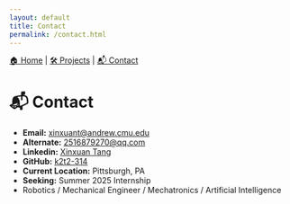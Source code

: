 ```yaml
---
layout: default
title: Contact
permalink: /contact.html
---
```


<!-- Navigation -->
<div style="margin-bottom: 30px;">
  <a href="{{ '/' | relative_url }}">🏠 Home</a> |
  <a href="{{ '/projects.html' | relative_url }}">🛠 Projects</a> |
  <a href="{{ '/contact.html' | relative_url }}">📬 Contact</a>
</div>

# 📬 Contact

- **Email:** xinxuant@andrew.cmu.edu
- **Alternate:** 2516879270@qq.com
- **Linkedin:** [Xinxuan Tang](www.linkedin.com/in/xinxuant)
- **GitHub:** [k2t2-314](https://github.com/k2t2-314)  
- **Current Location:** Pittsburgh, PA  
- **Seeking:** Summer 2025 Internship
-  Robotics / Mechanical Engineer / Mechatronics / Artificial Intelligence
